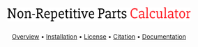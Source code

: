 <h1 align="center">
    <a href="https://github.com/ayaanhossain/nrpcalc/">
        <img src="./img/logo.svg"  alt="Non-Repetitive Parts Calculator" width="420"/>
    </a>
</h1>

<p align="center">
  <a href="#Overview">Overview</a> •
  <a href="#installation">Installation</a> •
  <a href="#license">License</a> •
  <a href="#contributing">Citation</a> •
  <a href="#acknowledgements">Documentation</a> 
</p>
